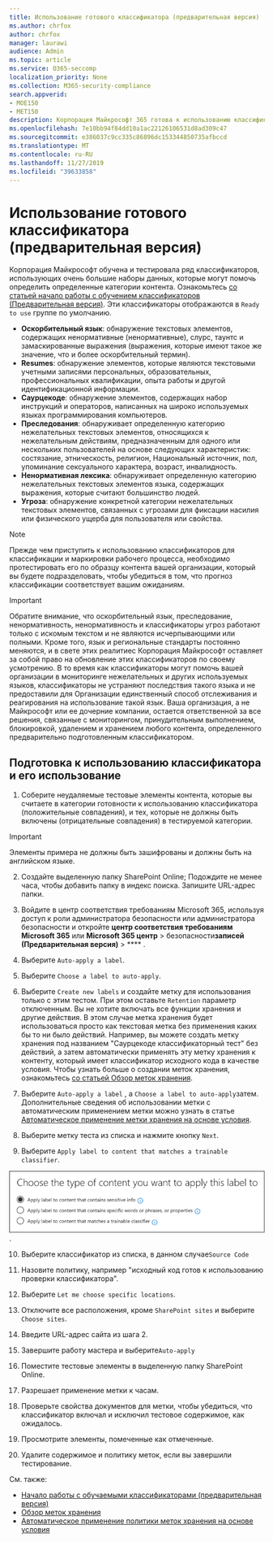 ```yaml
---
title: Использование готового классификатора (предварительная версия)
ms.author: chrfox
author: chrfox
manager: laurawi
audience: Admin
ms.topic: article
ms.service: O365-seccomp
localization_priority: None
ms.collection: M365-security-compliance
search.appverid:
- MOE150
- MET150
description: Корпорация Майкрософт 365 готова к использованию классификаторов машинного обучения, которые можно использовать для определения и маркировки контента в Организации. В этом разделе показано, как подготовиться к использованию этих средств для использования классификаторов.
ms.openlocfilehash: 7e10bb94f84dd10a1ac22126106531d8ad309c47
ms.sourcegitcommit: e386037c9cc335c86896dc153344850735afbccd
ms.translationtype: MT
ms.contentlocale: ru-RU
ms.lasthandoff: 11/27/2019
ms.locfileid: "39633858"
---
```

# <a name="using-a-ready-to-use-classifier-preview"></a>Использование готового классификатора (предварительная версия)

Корпорация Майкрософт обучена и тестировала ряд классификаторов, использующих очень большие наборы данных, которые могут помочь определить определенные категории контента. Ознакомьтесь [со статьей начало работы с обучением классификаторов (Предварительная версия)](classifier-getting-started-with.md). Эти классификаторы отображаются в `Ready to use` группе по умолчанию.

- **Оскорбительный язык**: обнаружение текстовых элементов, содержащих ненормативные (ненормативные), слурс, таунтс и замаскированные выражения (выражения, которые имеют такое же значение, что и более оскорбительный термин).
- **Resumes**: обнаружение элементов, которые являются текстовыми учетными записями персональных, образовательных, профессиональных квалификации, опыта работы и другой идентификационной информации.
- **Саурцекоде**: обнаружение элементов, содержащих набор инструкций и операторов, написанных на широко используемых языках программирования компьютеров.
- **Преследования**: обнаруживает определенную категорию нежелательных текстовых элементов, относящихся к нежелательным действиям, предназначенным для одного или нескольких пользователей на основе следующих характеристик: состязание, этническость, религион, Национальный источник, пол, упоминание сексуального характера, возраст, инвалидность.
- **Ненормативная лексика**: обнаруживает определенную категорию нежелательных текстовых элементов языка, содержащих выражения, которые считают большинство людей.
- **Угроза**: обнаружение конкретной категории нежелательных текстовых элементов, связанных с угрозами для фиксации насилия или физического ущерба для пользователя или свойства.

> [!NOTE]
> Прежде чем приступить к использованию классификаторов для классификации и маркировки рабочего процесса, необходимо протестировать его по образцу контента вашей организации, который вы будете подразделовать, чтобы убедиться в том, что прогноз классификации соответствует вашим ожиданиям.

> [!IMPORTANT]
> Обратите внимание, что оскорбительный язык, преследование, ненормативность, ненормативность и классификаторы угроз работают только с искомым текстом и не являются исчерпывающими или полными. Кроме того, язык и региональные стандарты постоянно меняются, и в свете этих реалитиес Корпорация Майкрософт оставляет за собой право на обновление этих классификаторов по своему усмотрению. В то время как классификаторы могут помочь вашей организации в мониторинге нежелательных и других используемых языков, классификаторы не устраняют последствия такого языка и не предоставили для Организации единственный способ отслеживания и реагирования на использование такой язык. Ваша организация, а не Майкрософт или ее дочерние компании, остается ответственной за все решения, связанные с мониторингом, принудительным выполнением, блокировкой, удалением и хранением любого контента, определенного предварительно подготовленным классификатором.

## <a name="how-to-prepare-for-and-use-a-ready-to-use-classifier"></a>Подготовка к использованию классификатора и его использование

1. Соберите неудаляемые тестовые элементы контента, которые вы считаете в категории готовности к использованию классификатора (положительные совпадения), и тех, которые не должны быть включены (отрицательные совпадения) в тестируемой категории.

> [!IMPORTANT]
> Элементы примера не должны быть зашифрованы и должны быть на английском языке.

2. Создайте выделенную папку SharePoint Online; Подождите не менее часа, чтобы добавить папку в индекс поиска. Запишите URL-адрес папки.

3. Войдите в центр соответствия требованиям Microsoft 365, используя доступ к роли администратора безопасности или администратора безопасности и откройте **центр соответствия требованиям Microsoft 365** или **Microsoft 365 центр** > безопасности**записей (Предварительная версия)** > **** .

4. Выберите `Auto-apply a label`.

5. Выберите `Choose a label to auto-apply`.

6. Выберите `Create new labels` и создайте метку для использования только с этим тестом. При этом оставьте `Retention` параметр отключенным. Вы не хотите включать все функции хранения и другие действия. В этом случае метка хранения будет использоваться просто как текстовая метка без применения каких бы то ни было действий. Например, вы можете создать метку хранения под названием "Саурцекоде классификаторный тест" без действий, а затем автоматически применять эту метку хранения к контенту, который имеет классификатор исходного кода в качестве условия. Чтобы узнать больше о создании меток хранения, ознакомьтесь [со статьей Обзор меток хранения](labels.md).
  
7. Выберите `Auto-apply a label` , а `Choose a label to auto-apply`затем. Дополнительные сведения об использовании метки с автоматическим применением метки можно узнать в статье [Автоматическое применение метки хранения на основе условия](labels.md#applying-a-retention-label-automatically-based-on-conditions).

8. Выберите метку теста из списка и нажмите кнопку `Next`.

9. Выберите `Apply label to content that matches a trainable classifier`.

![Выбор классификатора в качестве условия](media/classifier-pre-trained-apply-label-match-trainable-classifier.png).

10. Выберите классификатор из списка, в данном случае`Source Code`

11. Назовите политику, например "исходный код готов к использованию проверки классификатора".

12. Выберите `Let me choose specific locations`.

13. Отключите все расположения, кроме `SharePoint sites` и выберите `Choose sites`.

14. Введите URL-адрес сайта из шага 2.

15. Завершите работу мастера и выберите`Auto-apply`

16. Поместите тестовые элементы в выделенную папку SharePoint Online.

17. Разрешает применение метки к часам.

18. Проверьте свойства документов для метки, чтобы убедиться, что классификатор включал и исключил тестовое содержимое, как ожидалось.

19. Просмотрите элементы, помеченные как отмеченные.

20. Удалите содержимое и политику меток, если вы завершили тестирование.

См. также:

- [Начало работы с обучаемыми классификаторами (предварительная версия)](classifier-getting-started-with.md)
- [Обзор меток хранения](labels.md)
- [Автоматическое применение политики меток хранения на основе условия](labels.md#applying-a-retention-label-automatically-based-on-conditions)
